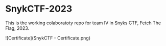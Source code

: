 # SnykCTF-2023
This is the working colaboratoty repo for team IV in Snyks CTF, Fetch The Flag, 2023.

![Certificate](SnykCTF - Certificate.png)
